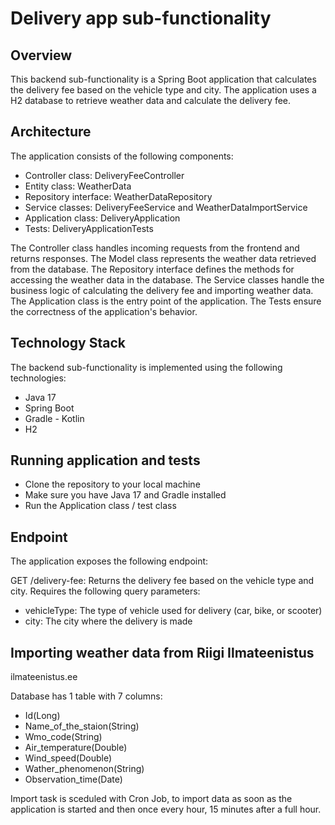 # Delivery app sub-functionality

## Overview

This backend sub-functionality is a Spring Boot application that calculates the delivery fee based on the vehicle type and city. The application uses a H2 database to retrieve weather data and calculate the delivery fee.


## Architecture
The application consists of the following components:

* Controller class: DeliveryFeeController
* Entity class: WeatherData
* Repository interface: WeatherDataRepository
* Service classes: DeliveryFeeService and WeatherDataImportService
* Application class: DeliveryApplication
* Tests: DeliveryApplicationTests

The Controller class handles incoming requests from the frontend and returns responses. The Model class represents the weather data retrieved from the database. The Repository interface defines the methods for accessing the weather data in the database. The Service classes handle the business logic of calculating the delivery fee and importing weather data. The Application class is the entry point of the application. The Tests ensure the correctness of the application's behavior.

## Technology Stack
The backend sub-functionality is implemented using the following technologies:

* Java 17
* Spring Boot
* Gradle - Kotlin
* H2

## Running application and tests
* Clone the repository to your local machine
* Make sure you have Java 17 and Gradle installed
* Run the Application class / test class

## Endpoint
The application exposes the following endpoint:

GET /delivery-fee: Returns the delivery fee based on the vehicle type and city. Requires the following query parameters:
* vehicleType: The type of vehicle used for delivery (car, bike, or scooter)
* city: The city where the delivery is made

## Importing weather data from Riigi Ilmateenistus
ilmateenistus.ee

Database has 1 table with 7 columns:
* Id(Long)
* Name_of_the_staion(String)
* Wmo_code(String)
* Air_temperature(Double)
* Wind_speed(Double)
* Wather_phenomenon(String)
* Observation_time(Date)

Import task is sceduled with Cron Job, to import data as soon as the application is started and then once every hour, 15 minutes after a full hour.
